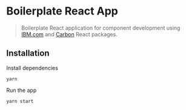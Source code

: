 # Boilerplate React App
> Boilerplate React application for component development using [IBM.com](https://github.com/carbon-design-system/ibm-dotcom-library/tree/master/packages/react) and [Carbon](https://github.com/carbon-design-system/carbon/tree/master/packages/react) React packages.

## Installation

Install dependencies
```
yarn
```

Run the app
```
yarn start
```
